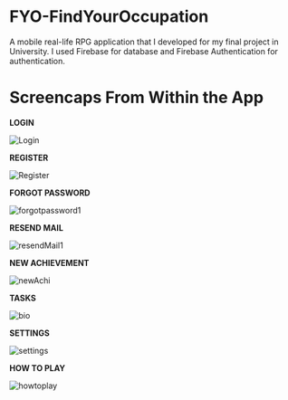 # FYO-FindYourOccupation
A mobile real-life RPG application that I developed for my final project in University.
I used Firebase for database and Firebase Authentication for authentication.

# Screencaps From Within the App

**LOGIN**

![Login](https://user-images.githubusercontent.com/24256128/97425337-0bf3aa00-1923-11eb-916e-05181fb81378.png)


**REGISTER**

![Register](https://user-images.githubusercontent.com/24256128/97425453-32b1e080-1923-11eb-97cd-2680b452aa4e.png)


**FORGOT PASSWORD**

![forgotpassword1](https://user-images.githubusercontent.com/24256128/97425626-6bea5080-1923-11eb-911e-7a54a2fe8566.png)


**RESEND MAIL**

![resendMail1](https://user-images.githubusercontent.com/24256128/97425795-a0f6a300-1923-11eb-93e4-6621b9a44a51.png)


**NEW ACHIEVEMENT**

![newAchi](https://user-images.githubusercontent.com/24256128/97426210-2da16100-1924-11eb-8cc5-19b1e614d21f.png)


**TASKS**

![bio](https://user-images.githubusercontent.com/24256128/97426559-ae605d00-1924-11eb-8582-67288fc4187a.png)


**SETTINGS**

![settings](https://user-images.githubusercontent.com/24256128/97426333-5a557880-1924-11eb-973c-75abcf0bc5b7.png)


**HOW TO PLAY**

![howtoplay](https://user-images.githubusercontent.com/24256128/97426352-66413a80-1924-11eb-9b77-7270fb13cb72.png)
